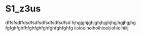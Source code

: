 # S1_z3us
dffsfsdffdsdfsdfsdfsdfsdfsdfsd
hjhgjghjghjghjhjghjhgjhgjhgjhg
fgfghfghfhfghfghfghfghfghfghfg
iioiooihoihoihiooijiohioihiiij
